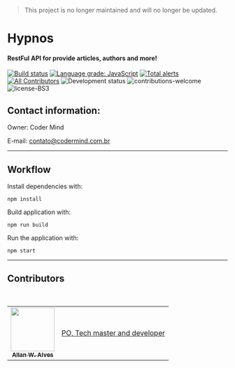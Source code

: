 > This project is no longer maintained and will no longer be updated.

# Hypnos
#### RestFul API for provide articles, authors and more! 


[![Build status](https://dev.azure.com/codermindproject/Coder%20Mind/_apis/build/status/Production/Hypnos-production)](https://dev.azure.com/codermindproject/Coder%20Mind/_build/latest?definitionId=8)
[![Language grade: JavaScript](https://img.shields.io/lgtm/grade/javascript/g/coder-mind-project/hypnos.svg?logo=lgtm&logoWidth=18)](https://lgtm.com/projects/g/coder-mind-project/hypnos/context:javascript)
[![Total alerts](https://img.shields.io/lgtm/alerts/g/coder-mind-project/hypnos.svg?logo=lgtm&logoWidth=18)](https://lgtm.com/projects/g/coder-mind-project/hypnos/alerts/)
[![All Contributors](https://img.shields.io/badge/all_contributors-1-blue.svg?style=flat-square)](#contributors)
![Development status](http://img.shields.io/badge/status-under%20development-yellow)
![contributions-welcome](https://img.shields.io/badge/contributions-welcome-brightgreen)
![license-BS3](https://img.shields.io/badge/license-BSD%203-green)

## Contact information:

Owner: Coder Mind

E-mail: contato@codermind.com.br

___

## Workflow

Install dependencies with:

`npm install`

Build application with:

`npm run build`

Run the application with:

`npm start`
___

## Contributors

<table>
  <tr>
    <td align="center">
      <a href="http://allanalves23.com">
         <img 
              src="https://avatars0.githubusercontent.com/u/27220715?v=4" width="100px;"
              alt=""
         />
         <br />
         <sub>
            <b>Allan W. Alves</b>
         </sub>
      </a>
      <br />
</td>
<td>
    <div>
        <a href="https://github.com/coder-mind-project/panel/commits?author=allanalves23">
          PO, Tech master and developer
        </a>
    </div>
</td>
</tr>
<br/>
</table>
